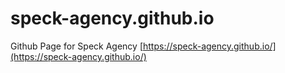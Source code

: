 # speck-agency.github.io
Github Page for Speck Agency
[https://speck-agency.github.io/](https://speck-agency.github.io/)
